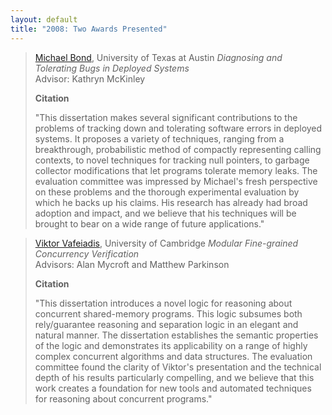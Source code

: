 ```yaml
---
layout: default
title: "2008: Two Awards Presented"
---
```

> [Michael Bond](http://www.cs.utexas.edu/~mikebond/), University of Texas at Austin
> *Diagnosing and Tolerating Bugs in Deployed Systems*  
>  Advisor: Kathryn McKinley
>  
>  **Citation**
>  
>  "This dissertation makes several significant contributions to the
>  problems of tracking down and tolerating software errors in
>  deployed systems. It proposes a variety of techniques, ranging from
>  a breakthrough, probabilistic method of compactly representing
>  calling contexts, to novel techniques for tracking null pointers,
>  to garbage collector modifications that let programs tolerate
>  memory leaks. The evaluation committee was impressed by Michael's
>  fresh perspective on these problems and the thorough experimental
>  evaluation by which he backs up his claims. His research has
>  already had broad adoption and impact, and we believe that his
>  techniques will be brought to bear on a wide range of future
>  applications."  

> [Viktor Vafeiadis](http://research.microsoft.com/en-us/people/viktorva/), University of Cambridge
>  *Modular Fine-grained Concurrency Verification*  
>  Advisors: Alan Mycroft and Matthew Parkinson
>  
>  **Citation**
>  
>  "This dissertation introduces a novel logic for reasoning about
>  concurrent shared-memory programs. This logic subsumes both
>  rely/guarantee reasoning and separation logic in an elegant and
>  natural manner. The dissertation establishes the semantic
>  properties of the logic and demonstrates its applicability on a
>  range of highly complex concurrent algorithms and data structures.
>  The evaluation committee found the clarity of Viktor's presentation
>  and the technical depth of his results particularly compelling, and
>  we believe that this work creates a foundation for new tools and
>  automated techniques for reasoning about concurrent programs." 
